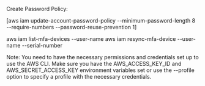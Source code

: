 
Create Password Policy:


[aws iam update-account-password-policy --minimum-password-length 8 --require-numbers --password-reuse-prevention 1]



aws iam list-mfa-devices --user-name <username>
aws iam resync-mfa-device --user-name <username> --serial-number <serial-number>

Note: You need to have the necessary permissions and credentials set up to use the AWS CLI. Make sure you have the AWS_ACCESS_KEY_ID and AWS_SECRET_ACCESS_KEY environment variables set or use the --profile option to specify a profile with the necessary credentials.


